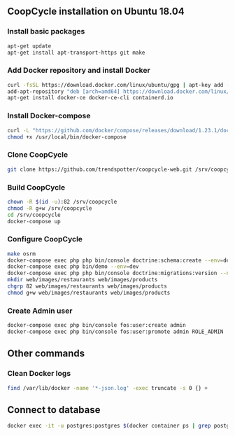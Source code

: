 ## CoopCycle installation on Ubuntu 18.04

### Install basic packages
```bash
apt-get update
apt-get install apt-transport-https git make
```

### Add Docker repository and install Docker
```bash
curl -fsSL https://download.docker.com/linux/ubuntu/gpg | apt-key add -
add-apt-repository "deb [arch=amd64] https://download.docker.com/linux/ubuntu $(lsb_release -cs) stable"
apt-get install docker-ce docker-ce-cli containerd.io 
```

### Install Docker-compose
```bash
curl -L "https://github.com/docker/compose/releases/download/1.23.1/docker-compose-$(uname -s)-$(uname -m)" -o /usr/local/bin/docker-compose
chmod +x /usr/local/bin/docker-compose
```

### Clone CoopCycle
```bash
git clone https://github.com/trendspotter/coopcycle-web.git /srv/coopcycle
```

### Build CoopCycle
```bash
chown -R $(id -u):82 /srv/coopcycle
chmod -R g+w /srv/coopcycle
cd /srv/coopcycle
docker-compose up
```

### Configure CoopCycle
```bash
make osrm
docker-compose exec php php bin/console doctrine:schema:create --env=dev
docker-compose exec php bin/demo --env=dev
docker-compose exec php php bin/console doctrine:migrations:version --no-interaction --quiet --add --all
mkdir web/images/restaurants web/images/products
chgrp 82 web/images/restaurants web/images/products
chmod g+w web/images/restaurants web/images/products
```

### Create Admin user
```bash
docker-compose exec php bin/console fos:user:create admin
docker-compose exec php bin/console fos:user:promote admin ROLE_ADMIN
```

## Other commands

### Clean Docker logs
```bash
find /var/lib/docker -name '*-json.log' -exec truncate -s 0 {} +
```

## Connect to database
```bash
docker exec -it -u postgres:postgres $(docker container ps | grep postgis | awk '{print $1}') psql coopcycle
```
